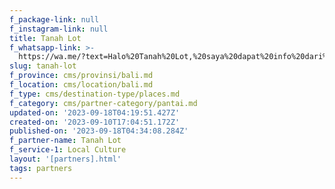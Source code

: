 ```yaml
---
f_package-link: null
f_instagram-link: null
title: Tanah Lot
f_whatsapp-link: >-
  https://wa.me/?text=Halo%20Tanah%20Lot,%20saya%20dapat%20info%20dari%20@loocale.id%20dan%20punya%20pertanyaan
slug: tanah-lot
f_province: cms/provinsi/bali.md
f_location: cms/location/bali.md
f_type: cms/destination-type/places.md
f_category: cms/partner-category/pantai.md
updated-on: '2023-09-18T04:19:51.427Z'
created-on: '2023-09-10T17:04:51.172Z'
published-on: '2023-09-18T04:34:08.284Z'
f_partner-name: Tanah Lot
f_service-1: Local Culture
layout: '[partners].html'
tags: partners
---
```



